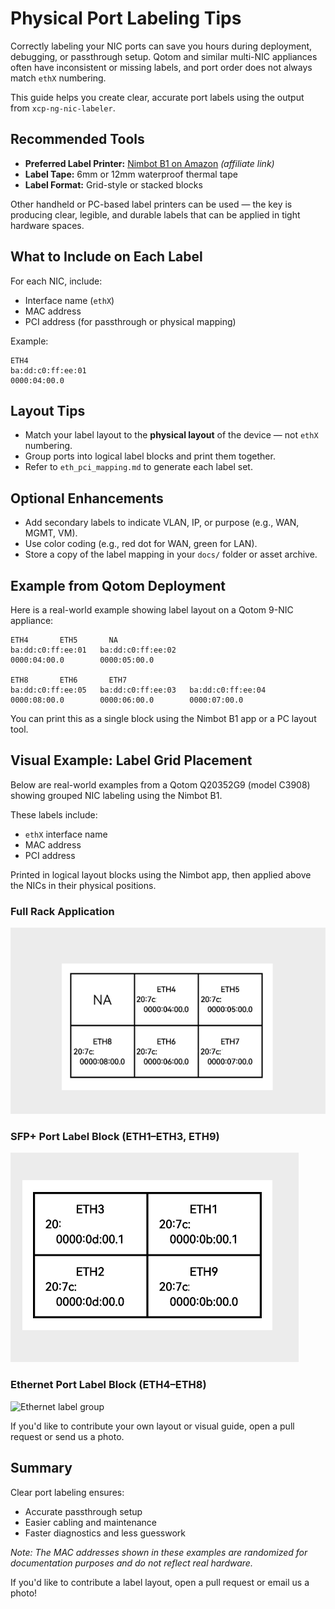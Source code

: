 # Physical Port Labeling Tips

Correctly labeling your NIC ports can save you hours during deployment, debugging, or passthrough setup. Qotom and similar multi-NIC appliances often have inconsistent or missing labels, and port order does not always match `ethX` numbering.

This guide helps you create clear, accurate port labels using the output from `xcp-ng-nic-labeler`.

## Recommended Tools

- **Preferred Label Printer:** [Nimbot B1 on Amazon](https://amzn.to/3RpxfwQ) _(affiliate link)_
- **Label Tape:** 6mm or 12mm waterproof thermal tape
- **Label Format:** Grid-style or stacked blocks

Other handheld or PC-based label printers can be used — the key is producing clear, legible, and durable labels that can be applied in tight hardware spaces.

## What to Include on Each Label

For each NIC, include:

- Interface name (`ethX`)
- MAC address
- PCI address (for passthrough or physical mapping)

Example:

```text
ETH4
ba:dd:c0:ff:ee:01
0000:04:00.0
```

## Layout Tips

- Match your label layout to the **physical layout** of the device — not `ethX` numbering.
- Group ports into logical label blocks and print them together.
- Refer to `eth_pci_mapping.md` to generate each label set.

## Optional Enhancements

- Add secondary labels to indicate VLAN, IP, or purpose (e.g., WAN, MGMT, VM).
- Use color coding (e.g., red dot for WAN, green for LAN).
- Store a copy of the label mapping in your `docs/` folder or asset archive.

## Example from Qotom Deployment

Here is a real-world example showing label layout on a Qotom 9-NIC appliance:

```text
ETH4       ETH5       NA
ba:dd:c0:ff:ee:01   ba:dd:c0:ff:ee:02
0000:04:00.0        0000:05:00.0

ETH8       ETH6       ETH7
ba:dd:c0:ff:ee:05   ba:dd:c0:ff:ee:03   ba:dd:c0:ff:ee:04
0000:08:00.0        0000:06:00.0        0000:07:00.0
```

You can print this as a single block using the Nimbot B1 app or a PC layout tool.

## Visual Example: Label Grid Placement

Below are real-world examples from a Qotom Q20352G9 (model C3908) showing grouped NIC labeling using the Nimbot B1.

These labels include:

- `ethX` interface name
- MAC address
- PCI address

Printed in logical layout blocks using the Nimbot app, then applied above the NICs in their physical positions.

### Full Rack Application

![Labels applied to Qotom Q20352G9](../assets/1-Rack-Example-NIIMBOT.png)

### SFP+ Port Label Block (ETH1–ETH3, ETH9)

![SFP+ label group](../assets/2-Rack-Example-NIIMBOT.png)

### Ethernet Port Label Block (ETH4–ETH8)

![Ethernet label group](../assets/3-Rack-Example-NIIMBOT.png)

If you'd like to contribute your own layout or visual guide, open a pull request or send us a photo.

## Summary

Clear port labeling ensures:

- Accurate passthrough setup
- Easier cabling and maintenance
- Faster diagnostics and less guesswork

_Note: The MAC addresses shown in these examples are randomized for documentation purposes and do not reflect real hardware._

If you'd like to contribute a label layout, open a pull request or email us a photo!

